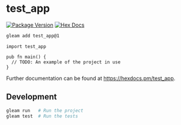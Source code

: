 # test_app

[![Package Version](https://img.shields.io/hexpm/v/test_app)](https://hex.pm/packages/test_app)
[![Hex Docs](https://img.shields.io/badge/hex-docs-ffaff3)](https://hexdocs.pm/test_app/)

```sh
gleam add test_app@1
```
```gleam
import test_app

pub fn main() {
  // TODO: An example of the project in use
}
```

Further documentation can be found at <https://hexdocs.pm/test_app>.

## Development

```sh
gleam run   # Run the project
gleam test  # Run the tests
```
